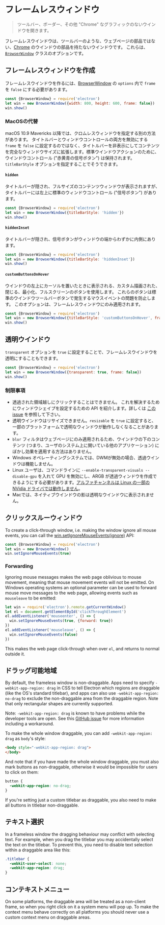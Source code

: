 # フレームレスウィンドウ

> ツールバー、ボーダー、その他 "Chrome" なグラフィックのないウインドウを開きます。

フレームレスウインドウは、ツールバーのような、ウェブページの部品ではない、[Chrome](https://developer.mozilla.org/en-US/docs/Glossary/Chrome) のウインドウの部品を持たないウインドウです。 これらは、[`BrowserWindow`](browser-window.md) クラスのオプションです。

## フレームレスウィンドウを作成

フレームレスウインドウを作るには、[BrowserWindow](browser-window.md) の `options` 内で `frame` を `false` にする必要があります。

```javascript
const {BrowserWindow} = require('electron')
let win = new BrowserWindow({width: 800, height: 600, frame: false})
win.show()
```

### MacOSの代替

macOS 10.9 Mavericks 以降では、クロムレスウィンドウを指定する別の方法があります。 タイトルバーとウィンドウコントロールの両方を無効にする `frame` を `false` に設定するのではなく、タイトルバーを非表示にしてコンテンツを完全なウィンドウサイズに拡張します。標準ウインドウアクションのために、ウインドウコントロール ("赤黄青の信号ボタン") は保持されます。 `titleBarStyle` オプションを指定することでそうできます。

#### `hidden`

タイトルバーが隠され、フルサイズのコンテンツウィンドウが表示されますが、タイトルバーには左上に標準のウィンドウコントロール ("信号ボタン") があります。

```javascript
const {BrowserWindow} = require('electron')
let win = new BrowserWindow({titleBarStyle: 'hidden'})
win.show()
```

#### `hiddenInset`

タイトルバーが隠され、信号ボタンがウィンドウの端からわずかに内側にあります。

```javascript
const {BrowserWindow} = require('electron')
let win = new BrowserWindow({titleBarStyle: 'hiddenInset'})
win.show()
```

#### `customButtonsOnHover`

ウインドウの左上にカーソルを置いたときに表示される、カスタム描画された、閉じる、最小化、フルスクリーンのボタンを使用します。 これらのボタンは標準のウインドウツールバーボタンで発生するマウスイベントの問題を防止します。 このオプションは、フレームレスウィンドウにのみ適用されます。

```javascript
const {BrowserWindow} = require('electron')
let win = new BrowserWindow({titleBarStyle: 'customButtonsOnHover', frame: false})
win.show()
```

## 透明ウインドウ

`transparent` オプションを `true` に設定することで、フレームレスウインドウを透明にすることもできます。

```javascript
const {BrowserWindow} = require('electron')
let win = new BrowserWindow({transparent: true, frame: false})
win.show()
```

### 制限事項

* 透過された領域越しにクリックすることはできません。 これを解決するためにウィンドウシェイプを設定するための API を紹介します。詳しくは [このissue](https://github.com/electron/electron/issues/1335) を参照して下さい。
* 透明ウインドウはリサイズできません。`resizable` を `true` に設定すると、一部のプラットフォームで透明なウィンドウが動作しなくなることがあります。
* `blur` フィルタはウェブページにのみ適用されるため、ウインドウの下のコンテンツ (つまり、ユーザのシステム上に開いている他のアプリケーション) にぼかし効果を適用する方法はありません。
* Windows オペレーティングシステムでは、DWMが無効の場合、透過ウインドウは機能しません。
* Linux ユーザは、コマンドラインに `--enable-transparent-visuals --disable-gpu` を入れて GPU を無効にし、ARGB が透過ウィンドウを作成できるようにする必要があります。[アルファチャンネルは Linux の一部の NVidia ドライバでは動作しません](https://code.google.com/p/chromium/issues/detail?id=369209)。
* Macでは、ネイティブウインドウの影は透明なウインドウに表示されません。

## クリックスルーウィンドウ

To create a click-through window, i.e. making the window ignore all mouse events, you can call the [win.setIgnoreMouseEvents(ignore)](browser-window.md#winsetignoremouseeventsignore) API:

```javascript
const {BrowserWindow} = require('electron')
let win = new BrowserWindow()
win.setIgnoreMouseEvents(true)
```

### Forwarding

Ignoring mouse messages makes the web page oblivious to mouse movement, meaning that mouse movement events will not be emitted. On Windows operating systems an optional parameter can be used to forward mouse move messages to the web page, allowing events such as `mouseleave` to be emitted:

```javascript
let win = require('electron').remote.getCurrentWindow()
let el = document.getElementById('clickThroughElement')
el.addEventListener('mouseenter', () => {
  win.setIgnoreMouseEvents(true, {forward: true})
})
el.addEventListener('mouseleave', () => {
  win.setIgnoreMouseEvents(false)
})
```

This makes the web page click-through when over `el`, and returns to normal outside it.

## ドラッグ可能地域

By default, the frameless window is non-draggable. Apps need to specify `-webkit-app-region: drag` in CSS to tell Electron which regions are draggable (like the OS's standard titlebar), and apps can also use `-webkit-app-region: no-drag` to exclude the non-draggable area from the draggable region. Note that only rectangular shapes are currently supported.

Note: `-webkit-app-region: drag` is known to have problems while the developer tools are open. See this [GitHub issue](https://github.com/electron/electron/issues/3647) for more information including a workaround.

To make the whole window draggable, you can add `-webkit-app-region: drag` as `body`'s style:

```html
<body style="-webkit-app-region: drag">
</body>
```

And note that if you have made the whole window draggable, you must also mark buttons as non-draggable, otherwise it would be impossible for users to click on them:

```css
button {
  -webkit-app-region: no-drag;
}
```

If you're setting just a custom titlebar as draggable, you also need to make all buttons in titlebar non-draggable.

## テキスト選択

In a frameless window the dragging behaviour may conflict with selecting text. For example, when you drag the titlebar you may accidentally select the text on the titlebar. To prevent this, you need to disable text selection within a draggable area like this:

```css
.titlebar {
  -webkit-user-select: none;
  -webkit-app-region: drag;
}
```

## コンテキストメニュー

On some platforms, the draggable area will be treated as a non-client frame, so when you right click on it a system menu will pop up. To make the context menu behave correctly on all platforms you should never use a custom context menu on draggable areas.